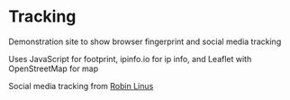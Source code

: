 # Tracking
Demonstration site to show browser fingerprint and social media tracking

Uses JavaScript for footprint, ipinfo.io for ip info, and Leaflet with OpenStreetMap for map

Social media tracking from [Robin Linus](https://robinlinus.github.io/socialmedia-leak/)
